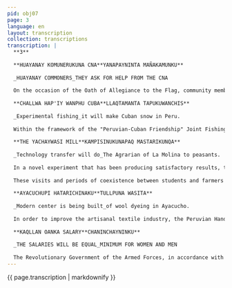 ```yaml
---
pid: obj07
page: 3
language: en
layout: transcription
collection: transcriptions
transcription: |
  **3**
  
  **HUAYANAY KOMUNERUKUNA CNA**YANAPAYNINTA MAÑAKAMUNKU**
  
  _HUAYANAY COMMONERS_THEY ASK FOR HELP FROM THE CNA
  
  On the occasion of the Oath of Allegiance to the Flag, community member Lorenzo de la Cruz Taypi came to the city of Lima, along with the delegation from the Huayanay Community, where in a patriotic gesture they renewed their loyalty to our flag and its Revolution. They then returned to their community, where Lorenzo de la Cruz Taypi was arrested again, thus revoking his provisional release due to the "Huayanay Case," as is public knowledge. It is also common knowledge that 14 people accused of the death of Cesar Matias Escobar were held in the Huancavelica prison. Seven peasants were later released on provisional release, while the rest of the defendants remain in public prison to date. The seven peasants with provisional freedom joined the delegation of the Huayanay Community on their trip to this city to renew their loyalty to the Flag and the Peruvian Revolution and having fulfilled their patriotic attitude they returned to their community. The community member Lorenzo de la Cruz was arrested by order of the Investigating Judge and is currently in the Huancavelica jail. This is the reason for the presence in the city of Lima of two community members also on Provisional Freedom who, fearing the same fate, have presented a document before the 110th Investigative Court requesting guarantees from said authority: community members Victor de la Cruz Escobar and Donato de la Cruz Escobar. The following community members, Eulogio, Mariano Concepción, and Marcial de la Cruz Escobar respectively, are also added to them. Those who also ask the National Agrarian Confederation to intervene with its help to accelerate the resolution of the "Huayanay Case." Thus, the weekly Cronicaan asks the Revolutionary Government to intercede for a prompt solution.
  
  **CHALLWA HAP'IY WANPHU CUBA**LLAQTAMANTA TAPUKUWANCHIS**
  
  _Experimental fishing_it will make Cuban snow in Peru.
  
  Within the framework of the "Peruvian-Cuban Friendship" Joint Fishing Operation Agreement, the Cuban-flagged vessel "Rio Damuji" will conduct experimental fishing operations in Peruvian waters. To this end, the Ministry of Fisheries has approved the Operating Agreement for said vessel, signed between the Public Company of Fishing Services (EPSEP) and the Cuban Fishing Fleet (FLOCUBA) of the National Fisheries Institute of Peru. This agreement is an additional document to the aforementioned bilateral agreement, which began in July 1973 and was extended in October of last year. "Rio Damuji" is authorized to carry out its fishing activities for a period of five months, beginning on June 9th. It will be fishing in conjunction with the Cuban fleet, which is operating under the aforementioned agreement at an annual cost of one million five hundred thousand dollars. This is a TACSA 95 trawler-factory vessel that will carry out experimental trawling operations. The Cuban vessel has also been authorized to process waste and other aquatic species other than hake on board, whose products will be marketed in accordance with the "Peruvian-Cuban Friendship" Agreement.
  
  **THE YACHAYWASI MILL**KAMPISINUKUNAPAQ MASTARIKUNQA**
  
  _Technology transfer will do_The Agrarian of La Molina to peasants.
  
  In a novel experiment that has been producing satisfactory results, the National Agrarian University of La Molina is implementing an interesting technological transformation plan for rural areas, through groups of professors and students who gradually leave the classrooms to live with agricultural workers. This revelation was made by Engineer Miguel Sarria, Director of the UNA's Animal Husbandry Academic Program, at the end of the press conference held by the university to present to the press the progress of the research program for the production of fish-based sausages. He noted that, in this regard, there is, for example, an agreement between the National Agrarian University of La Molina and the Ministry of Agriculture (UNAMA) for technical assistance. During the last two years, he revealed, four large groups, made up of professors and students, have visited regions in the interior of the country. They went during the summer and mid-year vacations.
  
  These visits and periods of coexistence between students and farmers have provided farmers with modern knowledge and, at the same time, provided invaluable experience for the students, who have experienced the reality on the ground. He said that as a result of the presence of these four groups and others that have intermittently traveled from UNA to the countryside, there are 82 investigations into specific problems posed by agriculture in different parts of the country. The groups participating in this exchange include five to ten professors and students.
  
  **AYACUCHUPI HATARICHINAKU**TULLPUNA WASITA**
  
  _Modern center is being built_of wool dyeing in Ayacucho.
  
  In order to improve the artisanal textile industry, the Peruvian Handicraft Promotion Company (EPPAPERU) is building a modern wool dyeing center in Ayacucho, with an investment of over one million soles. As is known, in the Ayacucho region, a large part of the rural population is dedicated to the production of wool handicrafts, which have recently been widely accepted not only by tourists but also due to increased demand in both the domestic and international markets. The Ayacucho dyeing center will provide a valuable service to weavers and artisans once it is operational, which is expected before the end of the year. According to an EPPAPERU report, in addition to the aforementioned services, the center will also provide ongoing advice to artisans on improving the quality of their wool work, with improved dyeing using both natural dyes with plant-based products and chemical dyes, using more modern techniques.
  
  **KAQLLAN OANKA SALARY**CHANINCHAYNINKU**
  
  _THE SALARIES WILL BE EQUAL_MINIMUM FOR WOMEN AND MEN
  
  The Revolutionary Government of the Armed Forces, in accordance with its policy of revaluing women established in the Inca Plan and with the objectives of eliminating all discriminatory treatment that limits opportunities or affects the rights and dignity of women, today repealed section d) of Article 150 of Legislative Decree 14222, which provides for the determination of lower wages for women based on their performance. The measure is contained in Legislative Decree 21208, approved yesterday at a session of the Council of Ministers. The repealed article is as follows: "The National Commission for Minimum Living Wages, after a thorough study and using the information that the Ministry of Labor and Indigenous Affairs and other entities may provide, may determine minimum wages lower than the corresponding general rate in the following cases: d) Remuneration of women in jobs where their performance is significantly lower than that of men."
---
```


{{ page.transcription | markdownify }}
